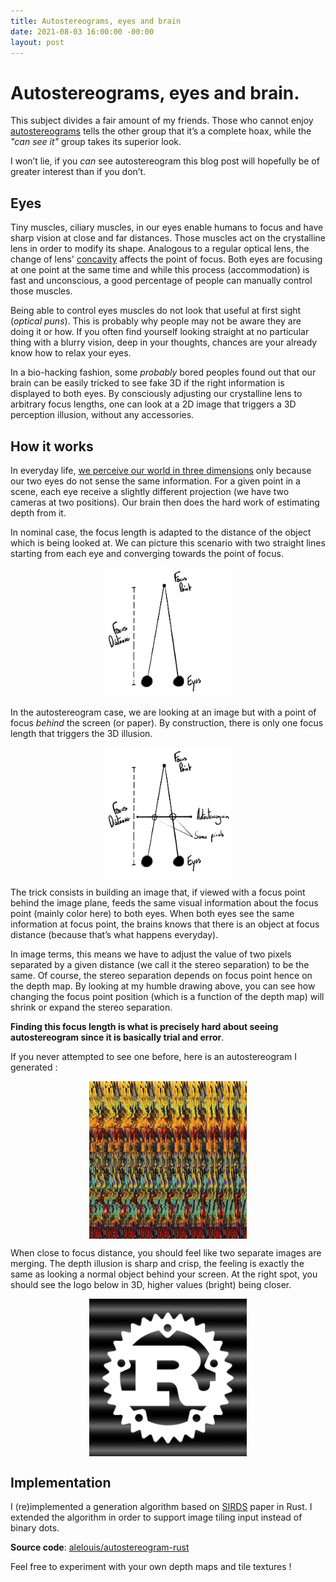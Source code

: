 ```yaml
---
title: Autostereograms, eyes and brain
date: 2021-08-03 16:00:00 -00:00
layout: post
---
```

# Autostereograms, eyes and brain.

This subject divides a fair amount of my friends. Those who cannot enjoy [autostereograms](https://www.pakin.org/~scott/stereograms/) tells the other group that it’s a complete hoax, while the *"can see it"* group takes its superior look.

I won’t lie, if you *can* see autostereogram this blog post will hopefully be of greater interest than if you don’t.

## Eyes

Tiny muscles, ciliary muscles, in our eyes enable humans to focus and have sharp vision at close and far distances. Those muscles act on the crystalline lens in order to modify its shape. Analogous to a regular optical lens, the change of lens' [concavity](https://en.wikipedia.org/wiki/Lens) affects the point of focus. Both eyes are focusing at one point at the same time and while this process (accommodation) is fast and unconscious, a good percentage of people can manually control those muscles.

Being able to control eyes muscles do not look that useful at first sight (*optical puns*). This is probably why people may not be aware they are doing it or how. If you often find yourself looking straight at no particular thing with a blurry vision, deep in your thoughts, chances are your already know how to relax your eyes.

In a bio-hacking fashion, some *probably* bored peoples found out that our brain can be easily tricked to see fake 3D if the right information is displayed to both eyes. By consciously adjusting our crystalline lens to arbitrary focus lengths, one can look at a 2D image that triggers a 3D perception illusion, without any accessories.

## How it works

In everyday life, [we perceive our world in three dimensions](https://en.wikipedia.org/wiki/Stereopsis) only because our two eyes do not sense the same information. For a given point in a scene, each eye receive a slightly different projection (we have two cameras at two positions). Our brain then does the hard work of estimating depth from it.

In nominal case, the focus length is adapted to the distance of the object which is being looked at. We can picture this scenario with two straight lines starting from each eye and converging towards the point of focus.

<img style="margin: 0 auto; display: block; width : 40%;" src="../images/autostereogram/normal.png">

In the autostereogram case, we are looking at an image but with a point of focus *behind* the screen (or paper). By construction, there is only one focus length that triggers the 3D illusion. 

<img style="margin: 0 auto; display: block; width : 40%;" src="../images/autostereogram/stereo.png">

The trick consists in building an image that, if viewed with a focus point behind the image plane, feeds the same visual information about the focus point (mainly color here) to both eyes. When both eyes see the same information at focus point, the brains knows that there is an object at focus distance (because that’s what happens everyday).

In image terms, this means we have to adjust the value of two pixels separated by a given distance (we call it the stereo separation) to be the same. Of course, the stereo separation depends on focus point hence on the depth map. By looking at my humble drawing above, you can see how changing the focus point position (which is a function of the depth map) will shrink or expand the stereo separation.

**Finding this focus length is what is precisely hard about seeing autostereogram since it is basically trial and error**.

 If you never attempted to see one before, here is an autostereogram I generated :

<img style="margin: 0 auto; display: block; width : 50%;" src="../images/autostereogram/example.png">

When close to focus distance, you should feel like two separate images are merging. The depth illusion is sharp and crisp, the feeling is exactly the same as looking a normal object behind your screen. At the right spot, you should see the logo below in 3D, higher values (bright) being closer.  </br> 

<img style="margin: 0 auto; display: block; width : 50%;" src="../images/autostereogram/depthmap.png">

## Implementation

I (re)implemented a generation algorithm based on [SIRDS](https://www.cs.waikato.ac.nz/~ihw/papers/94-HWT-SI-IHW-SIRDS-paper.pdf) paper in Rust. I extended the algorithm in order to support image tiling input instead of binary dots.

**Source code**: [alelouis/autostereogram-rust](https://github.com/alelouis/autostereogram-rust)

Feel free to experiment with your own depth maps and tile textures ! 